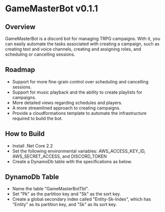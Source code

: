 # GameMasterBot v0.1.1
## Overview
GameMasterBot is a discord bot for managing TRPG campaigns. With it, you can easily automate the tasks associated with creating a campaign, such as creating text and voice channels, creating and assigning roles, and scheduling or cancelling sessions.

## Roadmap
- Support for more fine-grain control over scheduling and cancelling sessions.
- Support for music playback and the ability to create playlists for campaigns.
- More detailed views regarding schedules and players.
- A more streamlined approach to creating campaigns.
- Provide a cloudformations template to automate the infrastructure required to build the bot.

## How to Build
- Install .Net Core 2.2
- Set the following environmental variables: AWS_ACCESS_KEY_ID, AWS_SECRET_ACCESS, and DISCORD_TOKEN
- Create a DynamoDb table with the specifications as below.

## DynamoDb Table
- Name the table "GameMasterBotTbl".
- Set "Pk" as the partition key and "Sk" as the sort key.
- Create a global secondary index called "Entity-Sk-Index", which has "Entity" as its partition key, and "Sk" as its sort key.